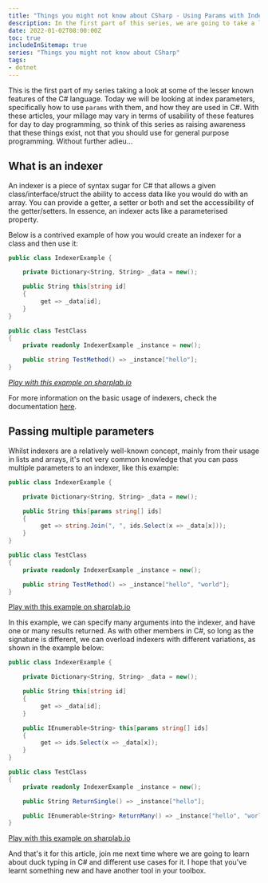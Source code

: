 ```yaml
---
title: "Things you might not know about CSharp - Using Params with Indexers"
description: In the first part of this series, we are going to take a look at a little known feature with index parameters. See how to pass multiple arguments to a custom indexer.
date: 2022-01-02T08:00:00Z
toc: true
includeInSitemap: true
series: "Things you might not know about CSharp"
tags:
- dotnet
---
```


This is the first part of my series taking a look at some of the lesser known features of the C# language. Today we will be looking at index parameters, specifically how to use `params` with them, and how they are used in C#. With these articles, your millage may vary in terms of usability of these features for day to day programming, so think of this series as raising awareness that these things exist, not that you should use for general purpose programming. Without further adieu...

<!--more-->

## What is an indexer

An indexer is a piece of syntax sugar for C# that allows a given class/interface/struct the ability to access data like you would do with an array. You can provide a getter, a setter or both and set the accessibility of the getter/setters. In essence, an indexer acts like a parameterised property.

Below is a contrived example of how you would create an indexer for a class and then use it:

```csharp
public class IndexerExample {

    private Dictionary<String, String> _data = new();

    public String this[string id]
    {
         get => _data[id];
    }
}

public class TestClass
{
    private readonly IndexerExample _instance = new();

    public string TestMethod() => _instance["hello"];
}
```

_[Play with this example on sharplab.io](https://sharplab.io/#v2:CYLg1APgAgTAjAWAFBQAwAIpwCwG5nJQDMmM6AkgHbACmAHjQE4CidAhgLYAOANjegG9k6EemGiujAJYA3NgBd+AESkBjeVID2lNowCeAHgDK86ZQDmAGnQmz5gHzoA+sAVt0AXnSUaAdwAUAJT4SKJioaLENqZSFujyABZSAM4A2lgYUsAAuuIiQhFhouY08p6OLm6pWdkhYQC+yI1IhCSw6AAqNMnyAMI8bMnJyAVhkrIK/Iw0bMDaPHoU1PRMrJy8/E6xPWyUqvxePgHBeeFhURmd3fIAsqUJmsBB5c7b8rv7qQBECTQ8PJovrUmkA===)_

For more information on the basic usage of indexers, check the documentation [here](https://docs.microsoft.com/en-us/dotnet/csharp/programming-guide/indexers/using-indexers).

## Passing multiple parameters

Whilst indexers are a relatively well-known concept, mainly from their usage in lists and arrays, it's not very common knowledge that you can pass multiple parameters to an indexer, like this example:

```csharp
public class IndexerExample {

    private Dictionary<String, String> _data = new();

    public String this[params string[] ids]
    {
         get => string.Join(", ", ids.Select(x => _data[x]));
    }
}

public class TestClass
{
    private readonly IndexerExample _instance = new();

    public string TestMethod() => _instance["hello", "world"];
}
```

[Play with this example on sharplab.io](https://sharplab.io/#v2:CYLg1APgAgTAjAWAFBQAwAIpwCwG5lqZwB0AMgJYB2AjvkgQMyYzoCSlwApgB6cBOAUW4BDALYAHADad0Ab2TpF6BUvF9yAN2EAXGQBFyAY23kA9pWF8AngB4AytvWUA5gBp0Dp84B86APrAOsLoALzolJwA7gAUAJR0SspIiVBMnlTO6NoAFuQAzgDa4pZieUSoBQC66OTAeZUqivLJiYnOnNqhvlioxABSplTRAETuozV1xHac0sbR3F3+gdrCBdyVsfGN6AC+yHv0KEyw6AAqnHnaAMKSwnl5yM2Japo6MnycwsDmklZsHDx+EIxFIZH4qJdhJRDDIwhEYlsWoptqlymcLtoALIdbKmYBxRbgyiQ6GcArDbIzSSmcbDSKmPiSYDDSp0HZAA==)

In this example, we can specify many arguments into the indexer, and have one or many results returned. As with other members in C#, so long as the signature is different, we can overload indexers with different variations, as shown in the example below:

```csharp
public class IndexerExample {

    private Dictionary<String, String> _data = new();

    public String this[string id]
    {
         get => _data[id];
    }

    public IEnumerable<String> this[params string[] ids]
    {
         get => ids.Select(x => _data[x]);
    }
}

public class TestClass
{
    private readonly IndexerExample _instance = new();

    public String ReturnSingle() => _instance["hello"];

    public IEnumerable<String> ReturnMany() => _instance["hello", "world"];
}
```

[Play with this example on sharplab.io](https://sharplab.io/#v2:CYLg1APgAgTAjAWAFBQAwAIpwCwG5lqZwB0AMgJYB2AjvkgQMyYzoCSlwApgB6cBOAUW4BDALYAHADad0Ab2TpF6BUvF9yAN2EAXGQBFyAY23kA9pWF8AngB4AytvWUA5gBp0Dp84B86APrAOsLoALzolJwA7gAUAJR0SspIiVBMnlTO6NoAFuQAzgDaWBjkwAC6KoryyYmJzpzaob4BQQWlZQlKAL6VSSlMWAz2jhm+OfkF4pZieUSoBWXopXkVNVW9tfWNIb7LxHac0sbR3E3+gdrCBdxl8b09SA+MzOgAKpx52gDCksJ5echqok1JodDI+JxhMBzJIrGwODx+EIxFIZH4qJ9hJRDDIwhEYnd6GtMGkRi50AAlBoAVz4lDsGWkcTO6MomOxnAKACJsodJKYuR1kL1UkQhukXL4qdpaZQALJYqzMnb+DGXDnc3mSflc9xcyKmPiSYCCuhdIA===)

And that's it for this article, join me next time where we are going to learn about duck typing in C# and different use cases for it. I hope that you've learnt something new and have another tool in your toolbox.
